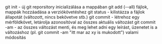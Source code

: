 git init - új git reporsitory inicializálása a mappában
git add (--all) fájlok, mappák hozzáadása a verziókövetéshez
git status - kilistázza a fájlok állapotát (változott, nincs bekövetve stb.)
git commit - létrehoz egy mérföldkövet, letárolja azonosítóval az összes aktuális változást
git commit -am - az összes változást menti, és meg lehet adni egy leírást, üzenetet is a változáshoz (pl. git commit -am "itt mar az xy is mukodott")
valami módosítás
